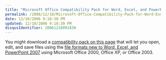 ```yaml
---
title: "Microsoft Office Compatibility Pack for Word, Excel, and PowerPoint 2007 File Formats"
permalink: /2006/12/10/Microsoft-Office-Compatibility-Pack-for-Word-Excel-and-PowerPoint-2007-File-Formats/
date: 12/10/2006 9:18:30 PM
updated: 12/10/2006 9:18:30 PM
disqusIdentifier: 20061210091830
---
```

You might download a [compatibility pack on this page](http://www.microsoft.com/downloads/details.aspx?familyid=941B3470-3AE9-4AEE-8F43-C6BB74CD1466&displaylang=en) that will let you open, edit, and save files using the [file formats new to Word, Excel, and PowerPoint 2007](http://support.microsoft.com/kb/923505) using Microsoft Office 2000, Office XP, or Office 2003.
